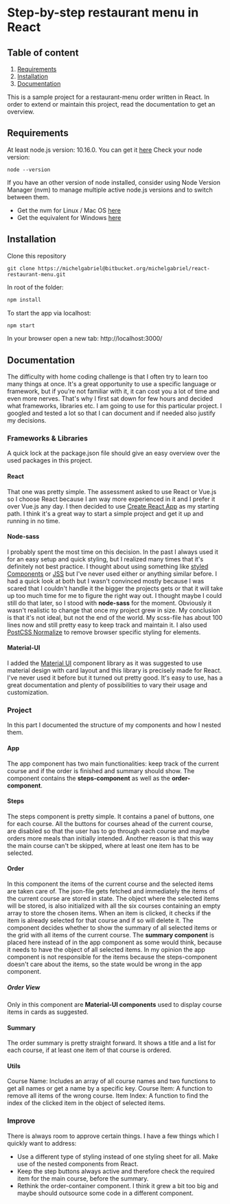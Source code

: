 # Step-by-step restaurant menu in React

## Table of content

1. [Requirements](#requirements)
2. [Installation](#installation)
3. [Documentation](#documentation)

This is a sample project for a restaurant-menu order written in React. In order to extend or maintain this project, read the documentation to get an overview.

## Requirements

At least node.js version: 10.16.0. You can get it [here](https://nodejs.org/en/)
Check your node version:

```
node --version
```


If you have an other version of node installed, consider using Node Version Manager (nvm) to manage multiple active node.js versions and to switch between them.

- Get the nvm for Linux / Mac OS [here](https://github.com/nvm-sh/nvm)
- Get the equivalent for Windows [here](https://github.com/coreybutler/nvm-windows)

## Installation

Clone this repository

```
git clone https://michelgabriel@bitbucket.org/michelgabriel/react-restaurant-menu.git
```

In root of the folder:

```bash
npm install
```

To start the app via localhost:

```bash
npm start
```

In your browser open a new tab: http://localhost:3000/

## Documentation

The difficulty with home coding challenge is that I often try to learn too many things at once. It's a great opportunity to use a specific language or framework, but if you’re not familiar with it, it can cost you a lot of time and even more nerves. That's why I first sat down for few hours and decided what frameworks, libraries etc. I am going to use for this particular project. I googled and tested a lot so that I can document and if needed also justify my decisions.

### Frameworks & Libraries

A quick lock at the package.json file should give an easy overview over the used packages in this project.

#### React

That one was pretty simple. The assessment asked to use React or Vue.js so I choose React because I am way more experienced in it and I prefer it over Vue.js any day. I then decided to use [Create React App](https://github.com/facebook/create-react-app) as my starting path. I think it's a great way to start a simple project and get it up and running in no time.

#### Node-sass

I probably spent the most time on this decision. In the past I always used it for an easy setup and quick styling, but I realized many times that it's definitely not best practice. I thought about using something like [styled Components](https://www.styled-components.com/) or [JSS](https://cssinjs.org/) but I've never used either or anything similar before. I had a quick look at both but I wasn't convinced mostly because I was scared that I couldn't handle it the bigger the projects gets or that it will take up too much time for me to figure the right way out. I thought maybe I could still do that later, so I stood with **node-sass** for the moment. Obviously it wasn't realistic to change that once my project grew in size. My conclusion is that it's not ideal, but not the end of the world. My scss-file has about 100 lines now and still pretty easy to keep track and maintain it.
I also used [PostCSS Normalize](https://github.com/csstools/postcss-normalize) to remove browser specific styling for elements.

#### Material-UI

I added the [Material UI](https://material-ui.com/) component library as it was suggested to use material design with card layout and this library is precisely made for React. I've never used it before but it turned out pretty good. It's easy to use, has a great documentation and plenty of possibilities to vary their usage and customization.

### Project

In this part I documented the structure of my components and how I nested them.

#### App

The app component has two main functionalities: keep track of the current course and if the order is finished and summary should show.
The component contains the **steps-component** as well as the **order-component**.

#### Steps

The steps component is pretty simple. It contains a panel of buttons, one for each course. All the buttons for courses ahead of the current course, are disabled so that the user has to go through each course and maybe orders more meals than initially intended. Another reason is that this way the main course can't be skipped, where at least one item has to be selected.

#### Order

In this component the items of the current course and the selected items are taken care of. The json-file gets fetched and immediately the items of the current course are stored in state. The object where the selected items will be stored, is also initialized with all the six courses containing an empty array to store the chosen items. When an item is clicked, it checks if the item is already selected for that course and if so will delete it.
The component decides whether to show the summary of all selected items or the grid with all items of the current course. The **summary component** is placed here instead of in the app component as some would think, because it needs to have the object of all selected items. In my opinion the app component is not responsible for the items because the steps-component doesn't care about the items, so the state would be wrong in the app component.

##### Order View

Only in this component are **Material-UI components** used to display course items in cards as suggested.

#### Summary

The order summary is pretty straight forward. It shows a title and a list for each course, if at least one item of that course is ordered.

#### Utils

Course Name: Includes an array of all course names and two functions to get all names or get a name by a specific key.
Course Item: A function to remove all items of the wrong course.
Item Index: A function to find the index of the clicked item in the object of selected items.

### Improve

There is always room to approve certain things. I have a few things which I quickly want to address:

- Use a different type of styling instead of one styling sheet for all. Make use of the nested components from React.
- Keep the step buttons always active and therefore check the required item for the main course, before the summary.
- Rethink the order-container component. I think it grew a bit too big and maybe should outsource some code in a different component.
